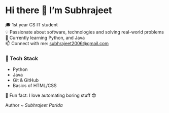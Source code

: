 # Hi there 👋 I’m Subhrajeet  
🎓 1st year CS IT student  
💡 Passionate about software, technologies and solving real-world problems  
🚀 Currently learning Python, and Java  
📫 Connect with me: subhrajeet2006@gmail.com

### 🧠 Tech Stack
- Python
- Java
- Git & GitHub  
- Basics of HTML/CSS

🌱 Fun fact: I love automating boring stuff 😎

Author ~ _Subhrajeet Parida_
